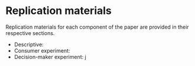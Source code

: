 # Replication materials

Replication materials for each component of the paper are provided in their respective sections.  
* Descriptive:
* Consumer experiment:
* Decision-maker experiment: j
